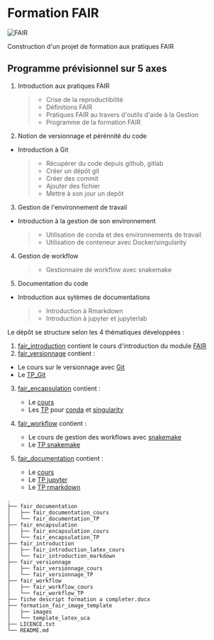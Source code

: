 # **Formation FAIR**
![FAIR](https://crlnp.github.io/intro-gdr/images/fair.png)

Construction d'un projet de formation aux pratiques FAIR

## Programme prévisionnel sur 5 axes
1. Introduction aux pratiques FAIR
    > - Crise de la reproductibilité
    > - Définitions FAIR
    > - Pratiques FAIR au travers d'outils d'aide à la Gestion
    > - Programme de la formation FAIR

2. Notion de versionnage et pérénnité du code
  - Introduction à Git
    > - Récupérer du code depuis github, gitlab
    > - Créer un dépôt git
    > - Créer des commit
    > - Ajouter des fichier
    > - Mettre à son jour un depôt

3. Gestion de l'environnement de travail
  - Introduction à la gestion de son environnement
    > - Utilisation de conda et des environnements de travail
    > - Utilisation de conteneur avec Docker/singularity

4. Gestion de workflow
    > - Gestionnaire de workflow avec snakemake

5. Documentation du code
  - Introduction aux sytèmes de documentations
    > - Introduction à Rmarkdown
    > - Introduction à jupyter et jupyterlab

Le dépôt se structure selon les 4 thématiques développées :
1. [fair_introduction](fair_introduction) contient le cours d'introduction du module [FAIR](fair_introduction/fair_introduction_latex_cours/fair_introduction.pdf)
2. [fair_versionnage](fair_versionnage) contient :
  - Le cours sur le versionnage avec [Git](fair_versionnage/fair_versionnage_cours/introduction_versionage_git.pdf)
  - Le [TP_Git](fair_versionnage/fair_versionnage_TP/fair_versionnage_git_TP.md)
3. [fair_encapsulation](fair_encapsulation) contient :
   - Le [cours](fair_encapsulation/fair_encapsulation_cours/fair_introduction_encapsulation_cours.pdf)
   - Les [TP](fair_encapsulation/fair_encapsulation_TP) pour [conda](fair_encapsulation/fair_encapsulation_TP/fair_encapsulation_conda/fair_encapsulation_conda.ipynb) et [singularity](fair_encapsulation/fair_encapsulation_TP/fair_encapsulation_containers/fair_singularity_TP.html)

4. [fair_workflow](fair_workflow) contient :
   - Le cours de gestion des workflows avec [snakemake](fair_workflow/fair_workflow_cours/introduction_snakemake.pdf)
   - Le [TP snakemake](fair_workflow/fair_workflow_TP/snakemake_TP.pdf)
5. [fair_documentation](fair_documentation) contient :
    - Le [cours](fair_documentation/fair_documentation_cours/fair_introduction_documentation.pdf)
    - Le [TP jupyter](fair_documentation/fair_documentation_TP/fair_documentation_jupyter_TP/00_encapsulation_jupyter.ipynb)
    - Le [TP rmarkdown](fair_documentation/fair_documentation_TP/fair_documentation_rmardown_TP/rmarkdown_TP)


```
.
├── fair_documentation
│   ├── fair_documentation_cours
│   └── fair_documentation_TP
├── fair_encapsulation
│   ├── fair_encapsulation_cours
│   └── fair_encapsulation_TP
├── fair_introduction
│   ├── fair_introduction_latex_cours
│   └── fair_introduction_markdown
├── fair_versionnage
│   ├── fair_versionnage_cours
│   └── fair_versionnage_TP
├── fair_workflow
│   ├── fair_workflow_cours
│   └── fair_workflow_TP
├── fiche descript formation a completer.docx
├── formation_fair_image_template
│   ├── images
│   └── template_latex_uca
├── LICENCE.txt
└── README.md
```
